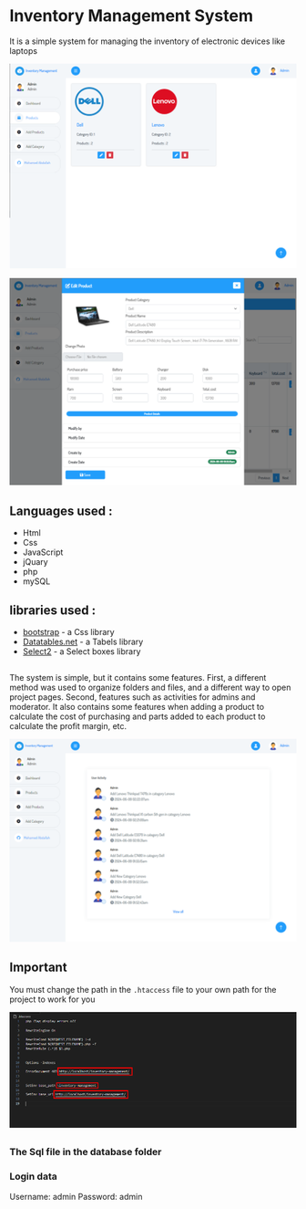 # Inventory Management System


It is a simple system for managing the inventory of electronic devices like laptops 


<p align="center">
  <img src="https://raw.githubusercontent.com/Mo-AlCaesar/Inventory-management/main/inventory-management/screen-shot/224500.png">
</p>

<p align="center">
  <img src="https://raw.githubusercontent.com/Mo-AlCaesar/Inventory-management/main/inventory-management/screen-shot/231146.png">
</p>

## Languages used :

* Html
* Css
* JavaScript
* jQuary
* php
* mySQL

## libraries used :
* [bootstrap](https://getbootstrap.com/docs/5.2/getting-started/introduction/) - a Css library
* [Datatables.net](https://datatables.net/) - a Tabels library
* [Select2](https://select2.org/) - a Select boxes library

##

The system is simple, but it contains some features. 
First, a different method was used to organize folders and files, and a different way to open project pages. 
Second, features such as activities for admins and moderator. 
It also contains some features when adding a product to calculate the cost of purchasing and parts added to each product to calculate the profit margin, etc.
<p align="center">
  <img src="https://raw.githubusercontent.com/Mo-AlCaesar/Inventory-management/main/inventory-management/screen-shot/232827.png">
</p>



## Important 
You must change the path in the `.htaccess` file to your own path for the project to work for you

<p align="center">
  <img src="https://raw.githubusercontent.com/Mo-AlCaesar/Inventory-management/main/inventory-management/screen-shot/231932.png">
</p>


##

### The Sql file in the database folder

### Login data 
Username: admin
Password: admin

